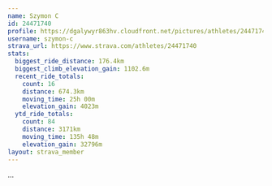 ```yaml
---
name: Szymon C
id: 24471740
profile: https://dgalywyr863hv.cloudfront.net/pictures/athletes/24471740/7213253/3/large.jpg
username: szymon-c
strava_url: https://www.strava.com/athletes/24471740
stats:
  biggest_ride_distance: 176.4km
  biggest_climb_elevation_gain: 1102.6m
  recent_ride_totals:
    count: 16
    distance: 674.3km
    moving_time: 25h 00m
    elevation_gain: 4023m
  ytd_ride_totals:
    count: 84
    distance: 3171km
    moving_time: 135h 48m
    elevation_gain: 32796m
layout: strava_member
--- 
```

...
